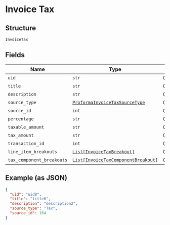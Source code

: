 
# Invoice Tax

## Structure

`InvoiceTax`

## Fields

| Name | Type | Tags | Description |
|  --- | --- | --- | --- |
| `uid` | `str` | Optional | - |
| `title` | `str` | Optional | - |
| `description` | `str` | Optional | - |
| `source_type` | [`ProformaInvoiceTaxSourceType`](../../doc/models/proforma-invoice-tax-source-type.md) | Optional | - |
| `source_id` | `int` | Optional | - |
| `percentage` | `str` | Optional | - |
| `taxable_amount` | `str` | Optional | - |
| `tax_amount` | `str` | Optional | - |
| `transaction_id` | `int` | Optional | - |
| `line_item_breakouts` | [`List[InvoiceTaxBreakout]`](../../doc/models/invoice-tax-breakout.md) | Optional | - |
| `tax_component_breakouts` | [`List[InvoiceTaxComponentBreakout]`](../../doc/models/invoice-tax-component-breakout.md) | Optional | - |

## Example (as JSON)

```json
{
  "uid": "uid8",
  "title": "title6",
  "description": "description2",
  "source_type": "Tax",
  "source_id": 164
}
```


